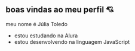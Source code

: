 ## boas vindas ao meu perfil 💘

meu nome é Júlia Toledo

- estou estudando na Alura
- estou desenvolvendo na linguagem JavaScript
